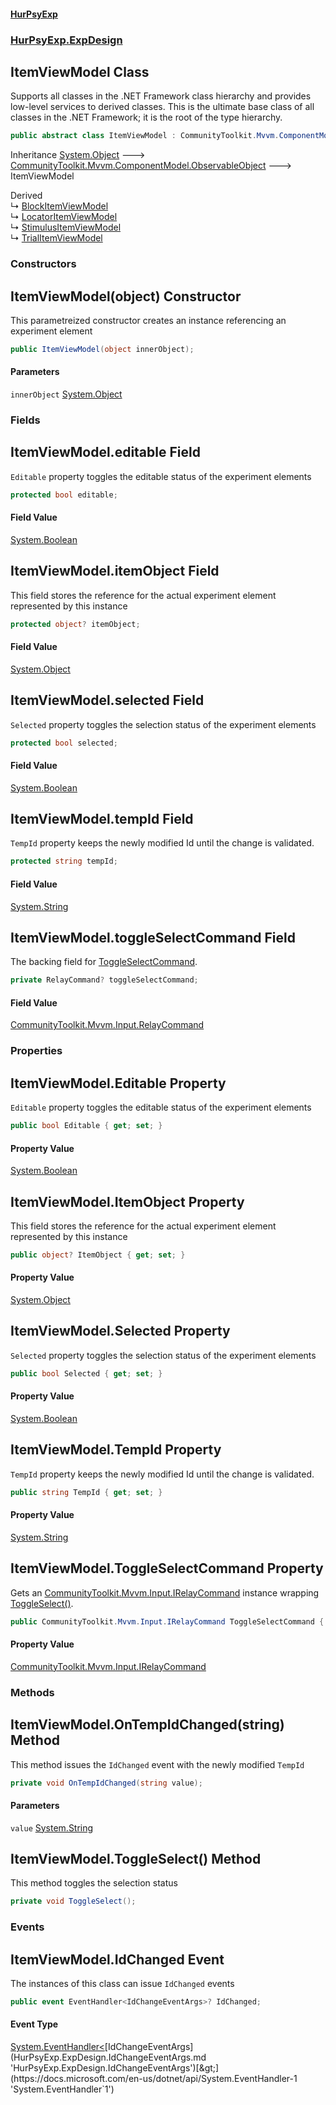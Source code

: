 #### [HurPsyExp](index.md 'index')
### [HurPsyExp.ExpDesign](HurPsyExp.ExpDesign.md 'HurPsyExp.ExpDesign')

## ItemViewModel Class

Supports all classes in the .NET Framework class hierarchy and provides low-level services to derived classes. This is the ultimate base class of all classes in the .NET Framework; it is the root of the type hierarchy.

```csharp
public abstract class ItemViewModel : CommunityToolkit.Mvvm.ComponentModel.ObservableObject
```

Inheritance [System.Object](https://docs.microsoft.com/en-us/dotnet/api/System.Object 'System.Object') &#129106; [CommunityToolkit.Mvvm.ComponentModel.ObservableObject](https://docs.microsoft.com/en-us/dotnet/api/CommunityToolkit.Mvvm.ComponentModel.ObservableObject 'CommunityToolkit.Mvvm.ComponentModel.ObservableObject') &#129106; ItemViewModel

Derived  
&#8627; [BlockItemViewModel](HurPsyExp.ExpDesign.BlockItemViewModel.md 'HurPsyExp.ExpDesign.BlockItemViewModel')  
&#8627; [LocatorItemViewModel](HurPsyExp.ExpDesign.LocatorItemViewModel.md 'HurPsyExp.ExpDesign.LocatorItemViewModel')  
&#8627; [StimulusItemViewModel](HurPsyExp.ExpDesign.StimulusItemViewModel.md 'HurPsyExp.ExpDesign.StimulusItemViewModel')  
&#8627; [TrialItemViewModel](HurPsyExp.ExpDesign.TrialItemViewModel.md 'HurPsyExp.ExpDesign.TrialItemViewModel')
### Constructors

<a name='HurPsyExp.ExpDesign.ItemViewModel.ItemViewModel(object)'></a>

## ItemViewModel(object) Constructor

This parametreized constructor creates an instance referencing an experiment element

```csharp
public ItemViewModel(object innerObject);
```
#### Parameters

<a name='HurPsyExp.ExpDesign.ItemViewModel.ItemViewModel(object).innerObject'></a>

`innerObject` [System.Object](https://docs.microsoft.com/en-us/dotnet/api/System.Object 'System.Object')
### Fields

<a name='HurPsyExp.ExpDesign.ItemViewModel.editable'></a>

## ItemViewModel.editable Field

`Editable` property toggles the editable status of the experiment elements

```csharp
protected bool editable;
```

#### Field Value
[System.Boolean](https://docs.microsoft.com/en-us/dotnet/api/System.Boolean 'System.Boolean')

<a name='HurPsyExp.ExpDesign.ItemViewModel.itemObject'></a>

## ItemViewModel.itemObject Field

This field stores the reference for the actual experiment element represented by this instance

```csharp
protected object? itemObject;
```

#### Field Value
[System.Object](https://docs.microsoft.com/en-us/dotnet/api/System.Object 'System.Object')

<a name='HurPsyExp.ExpDesign.ItemViewModel.selected'></a>

## ItemViewModel.selected Field

`Selected` property toggles the selection status of the experiment elements

```csharp
protected bool selected;
```

#### Field Value
[System.Boolean](https://docs.microsoft.com/en-us/dotnet/api/System.Boolean 'System.Boolean')

<a name='HurPsyExp.ExpDesign.ItemViewModel.tempId'></a>

## ItemViewModel.tempId Field

`TempId` property keeps the newly modified Id until the change is validated.

```csharp
protected string tempId;
```

#### Field Value
[System.String](https://docs.microsoft.com/en-us/dotnet/api/System.String 'System.String')

<a name='HurPsyExp.ExpDesign.ItemViewModel.toggleSelectCommand'></a>

## ItemViewModel.toggleSelectCommand Field

The backing field for [ToggleSelectCommand](HurPsyExp.ExpDesign.ItemViewModel.md#HurPsyExp.ExpDesign.ItemViewModel.ToggleSelectCommand 'HurPsyExp.ExpDesign.ItemViewModel.ToggleSelectCommand').

```csharp
private RelayCommand? toggleSelectCommand;
```

#### Field Value
[CommunityToolkit.Mvvm.Input.RelayCommand](https://docs.microsoft.com/en-us/dotnet/api/CommunityToolkit.Mvvm.Input.RelayCommand 'CommunityToolkit.Mvvm.Input.RelayCommand')
### Properties

<a name='HurPsyExp.ExpDesign.ItemViewModel.Editable'></a>

## ItemViewModel.Editable Property

`Editable` property toggles the editable status of the experiment elements

```csharp
public bool Editable { get; set; }
```

#### Property Value
[System.Boolean](https://docs.microsoft.com/en-us/dotnet/api/System.Boolean 'System.Boolean')

<a name='HurPsyExp.ExpDesign.ItemViewModel.ItemObject'></a>

## ItemViewModel.ItemObject Property

This field stores the reference for the actual experiment element represented by this instance

```csharp
public object? ItemObject { get; set; }
```

#### Property Value
[System.Object](https://docs.microsoft.com/en-us/dotnet/api/System.Object 'System.Object')

<a name='HurPsyExp.ExpDesign.ItemViewModel.Selected'></a>

## ItemViewModel.Selected Property

`Selected` property toggles the selection status of the experiment elements

```csharp
public bool Selected { get; set; }
```

#### Property Value
[System.Boolean](https://docs.microsoft.com/en-us/dotnet/api/System.Boolean 'System.Boolean')

<a name='HurPsyExp.ExpDesign.ItemViewModel.TempId'></a>

## ItemViewModel.TempId Property

`TempId` property keeps the newly modified Id until the change is validated.

```csharp
public string TempId { get; set; }
```

#### Property Value
[System.String](https://docs.microsoft.com/en-us/dotnet/api/System.String 'System.String')

<a name='HurPsyExp.ExpDesign.ItemViewModel.ToggleSelectCommand'></a>

## ItemViewModel.ToggleSelectCommand Property

Gets an [CommunityToolkit.Mvvm.Input.IRelayCommand](https://docs.microsoft.com/en-us/dotnet/api/CommunityToolkit.Mvvm.Input.IRelayCommand 'CommunityToolkit.Mvvm.Input.IRelayCommand') instance wrapping [ToggleSelect()](HurPsyExp.ExpDesign.ItemViewModel.md#HurPsyExp.ExpDesign.ItemViewModel.ToggleSelect() 'HurPsyExp.ExpDesign.ItemViewModel.ToggleSelect()').

```csharp
public CommunityToolkit.Mvvm.Input.IRelayCommand ToggleSelectCommand { get; }
```

#### Property Value
[CommunityToolkit.Mvvm.Input.IRelayCommand](https://docs.microsoft.com/en-us/dotnet/api/CommunityToolkit.Mvvm.Input.IRelayCommand 'CommunityToolkit.Mvvm.Input.IRelayCommand')
### Methods

<a name='HurPsyExp.ExpDesign.ItemViewModel.OnTempIdChanged(string)'></a>

## ItemViewModel.OnTempIdChanged(string) Method

This method issues the `IdChanged` event with the newly modified `TempId`

```csharp
private void OnTempIdChanged(string value);
```
#### Parameters

<a name='HurPsyExp.ExpDesign.ItemViewModel.OnTempIdChanged(string).value'></a>

`value` [System.String](https://docs.microsoft.com/en-us/dotnet/api/System.String 'System.String')

<a name='HurPsyExp.ExpDesign.ItemViewModel.ToggleSelect()'></a>

## ItemViewModel.ToggleSelect() Method

This method toggles the selection status

```csharp
private void ToggleSelect();
```
### Events

<a name='HurPsyExp.ExpDesign.ItemViewModel.IdChanged'></a>

## ItemViewModel.IdChanged Event

The instances of this class can issue `IdChanged` events

```csharp
public event EventHandler<IdChangeEventArgs>? IdChanged;
```

#### Event Type
[System.EventHandler&lt;](https://docs.microsoft.com/en-us/dotnet/api/System.EventHandler-1 'System.EventHandler`1')[IdChangeEventArgs](HurPsyExp.ExpDesign.IdChangeEventArgs.md 'HurPsyExp.ExpDesign.IdChangeEventArgs')[&gt;](https://docs.microsoft.com/en-us/dotnet/api/System.EventHandler-1 'System.EventHandler`1')